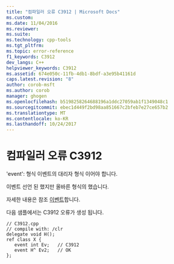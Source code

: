 ```yaml
---
title: "컴파일러 오류 C3912 | Microsoft Docs"
ms.custom: 
ms.date: 11/04/2016
ms.reviewer: 
ms.suite: 
ms.technology: cpp-tools
ms.tgt_pltfrm: 
ms.topic: error-reference
f1_keywords: C3912
dev_langs: C++
helpviewer_keywords: C3912
ms.assetid: 674e050c-11fb-4db1-8bdf-a3e95b41161d
caps.latest.revision: "8"
author: corob-msft
ms.author: corob
manager: ghogen
ms.openlocfilehash: b5198258264688196a1ddc27059ab1f1349048c1
ms.sourcegitcommit: ebec1d449f2bd98aa851667c2bfeb7e27ce657b2
ms.translationtype: MT
ms.contentlocale: ko-KR
ms.lasthandoff: 10/24/2017
---
```

# <a name="compiler-error-c3912"></a>컴파일러 오류 C3912
'event': 형식 이벤트의 대리자 형식 이어야 합니다.  
  
 이벤트 선언 된 했지만 올바른 형식의 했습니다.  
  
 자세한 내용은 참조 [이벤트](../../windows/event-cpp-component-extensions.md)합니다.  
  
 다음 샘플에서는 C3912 오류가 생성 됩니다.  
  
```  
// C3912.cpp  
// compile with: /clr  
delegate void H();  
ref class X {  
   event int Ev;   // C3912  
   event H^ Ev2;   // OK  
};  
```